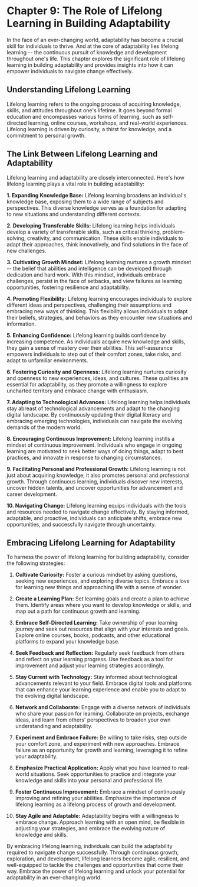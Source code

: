 Chapter 9: The Role of Lifelong Learning in Building Adaptability
=================================================================

In the face of an ever-changing world, adaptability has become a crucial skill for individuals to thrive. And at the core of adaptability lies lifelong learning -- the continuous pursuit of knowledge and development throughout one's life. This chapter explores the significant role of lifelong learning in building adaptability and provides insights into how it can empower individuals to navigate change effectively.

Understanding Lifelong Learning
-------------------------------

Lifelong learning refers to the ongoing process of acquiring knowledge, skills, and attitudes throughout one's lifetime. It goes beyond formal education and encompasses various forms of learning, such as self-directed learning, online courses, workshops, and real-world experiences. Lifelong learning is driven by curiosity, a thirst for knowledge, and a commitment to personal growth.

The Link Between Lifelong Learning and Adaptability
---------------------------------------------------

Lifelong learning and adaptability are closely interconnected. Here's how lifelong learning plays a vital role in building adaptability:

**1. Expanding Knowledge Base:** Lifelong learning broadens an individual's knowledge base, exposing them to a wide range of subjects and perspectives. This diverse knowledge serves as a foundation for adapting to new situations and understanding different contexts.

**2. Developing Transferable Skills:** Lifelong learning helps individuals develop a variety of transferable skills, such as critical thinking, problem-solving, creativity, and communication. These skills enable individuals to adapt their approaches, think innovatively, and find solutions in the face of new challenges.

**3. Cultivating Growth Mindset:** Lifelong learning nurtures a growth mindset -- the belief that abilities and intelligence can be developed through dedication and hard work. With this mindset, individuals embrace challenges, persist in the face of setbacks, and view failures as learning opportunities, fostering resilience and adaptability.

**4. Promoting Flexibility:** Lifelong learning encourages individuals to explore different ideas and perspectives, challenging their assumptions and embracing new ways of thinking. This flexibility allows individuals to adapt their beliefs, strategies, and behaviors as they encounter new situations and information.

**5. Enhancing Confidence:** Lifelong learning builds confidence by increasing competence. As individuals acquire new knowledge and skills, they gain a sense of mastery over their abilities. This self-assurance empowers individuals to step out of their comfort zones, take risks, and adapt to unfamiliar environments.

**6. Fostering Curiosity and Openness:** Lifelong learning nurtures curiosity and openness to new experiences, ideas, and cultures. These qualities are essential for adaptability, as they promote a willingness to explore uncharted territory and embrace change with enthusiasm.

**7. Adapting to Technological Advances:** Lifelong learning helps individuals stay abreast of technological advancements and adapt to the changing digital landscape. By continuously updating their digital literacy and embracing emerging technologies, individuals can navigate the evolving demands of the modern world.

**8. Encouraging Continuous Improvement:** Lifelong learning instills a mindset of continuous improvement. Individuals who engage in ongoing learning are motivated to seek better ways of doing things, adapt to best practices, and innovate in response to changing circumstances.

**9. Facilitating Personal and Professional Growth:** Lifelong learning is not just about acquiring knowledge; it also promotes personal and professional growth. Through continuous learning, individuals discover new interests, uncover hidden talents, and uncover opportunities for advancement and career development.

**10. Navigating Change:** Lifelong learning equips individuals with the tools and resources needed to navigate change effectively. By staying informed, adaptable, and proactive, individuals can anticipate shifts, embrace new opportunities, and successfully navigate through uncertainty.

Embracing Lifelong Learning for Adaptability
--------------------------------------------

To harness the power of lifelong learning for building adaptability, consider the following strategies:

1. **Cultivate Curiosity:** Foster a curious mindset by asking questions, seeking new experiences, and exploring diverse topics. Embrace a love for learning new things and approaching life with a sense of wonder.

2. **Create a Learning Plan:** Set learning goals and create a plan to achieve them. Identify areas where you want to develop knowledge or skills, and map out a path for continuous growth and learning.

3. **Embrace Self-Directed Learning:** Take ownership of your learning journey and seek out resources that align with your interests and goals. Explore online courses, books, podcasts, and other educational platforms to expand your knowledge base.

4. **Seek Feedback and Reflection:** Regularly seek feedback from others and reflect on your learning progress. Use feedback as a tool for improvement and adjust your learning strategies accordingly.

5. **Stay Current with Technology:** Stay informed about technological advancements relevant to your field. Embrace digital tools and platforms that can enhance your learning experience and enable you to adapt to the evolving digital landscape.

6. **Network and Collaborate:** Engage with a diverse network of individuals who share your passion for learning. Collaborate on projects, exchange ideas, and learn from others' perspectives to broaden your own understanding and adaptability.

7. **Experiment and Embrace Failure:** Be willing to take risks, step outside your comfort zone, and experiment with new approaches. Embrace failure as an opportunity for growth and learning, leveraging it to refine your adaptability.

8. **Emphasize Practical Application:** Apply what you have learned to real-world situations. Seek opportunities to practice and integrate your knowledge and skills into your personal and professional life.

9. **Foster Continuous Improvement:** Embrace a mindset of continuously improving and refining your abilities. Emphasize the importance of lifelong learning as a lifelong process of growth and development.

10. **Stay Agile and Adaptable:** Adaptability begins with a willingness to embrace change. Approach learning with an open mind, be flexible in adjusting your strategies, and embrace the evolving nature of knowledge and skills.

By embracing lifelong learning, individuals can build the adaptability required to navigate change successfully. Through continuous growth, exploration, and development, lifelong learners become agile, resilient, and well-equipped to tackle the challenges and opportunities that come their way. Embrace the power of lifelong learning and unlock your potential for adaptability in an ever-changing world.
